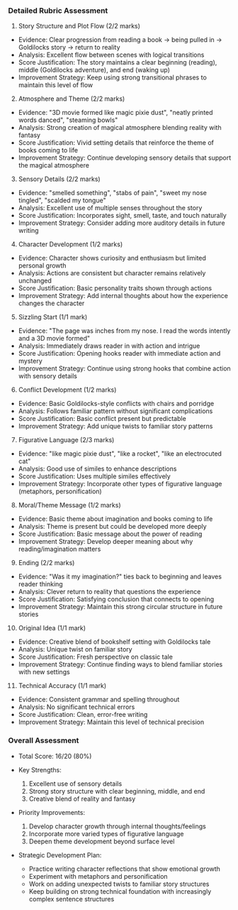 ### Detailed Rubric Assessment

1. Story Structure and Plot Flow (2/2 marks)

- Evidence: Clear progression from reading a book -> being pulled in -> Goldilocks story -> return to reality
- Analysis: Excellent flow between scenes with logical transitions
- Score Justification: The story maintains a clear beginning (reading), middle (Goldilocks adventure), and end (waking up)
- Improvement Strategy: Keep using strong transitional phrases to maintain this level of flow

2. Atmosphere and Theme (2/2 marks)

- Evidence: "3D movie formed like magic pixie dust", "neatly printed words danced", "steaming bowls"
- Analysis: Strong creation of magical atmosphere blending reality with fantasy
- Score Justification: Vivid setting details that reinforce the theme of books coming to life
- Improvement Strategy: Continue developing sensory details that support the magical atmosphere

3. Sensory Details (2/2 marks)

- Evidence: "smelled something", "stabs of pain", "sweet my nose tingled", "scalded my tongue"
- Analysis: Excellent use of multiple senses throughout the story
- Score Justification: Incorporates sight, smell, taste, and touch naturally
- Improvement Strategy: Consider adding more auditory details in future writing

4. Character Development (1/2 marks)

- Evidence: Character shows curiosity and enthusiasm but limited personal growth
- Analysis: Actions are consistent but character remains relatively unchanged
- Score Justification: Basic personality traits shown through actions
- Improvement Strategy: Add internal thoughts about how the experience changes the character

5. Sizzling Start (1/1 mark)

- Evidence: "The page was inches from my nose. I read the words intently and a 3D movie formed"
- Analysis: Immediately draws reader in with action and intrigue
- Score Justification: Opening hooks reader with immediate action and mystery
- Improvement Strategy: Continue using strong hooks that combine action with sensory details

6. Conflict Development (1/2 marks)

- Evidence: Basic Goldilocks-style conflicts with chairs and porridge
- Analysis: Follows familiar pattern without significant complications
- Score Justification: Basic conflict present but predictable
- Improvement Strategy: Add unique twists to familiar story patterns

7. Figurative Language (2/3 marks)

- Evidence: "like magic pixie dust", "like a rocket", "like an electrocuted cat"
- Analysis: Good use of similes to enhance descriptions
- Score Justification: Uses multiple similes effectively
- Improvement Strategy: Incorporate other types of figurative language (metaphors, personification)

8. Moral/Theme Message (1/2 marks)

- Evidence: Basic theme about imagination and books coming to life
- Analysis: Theme is present but could be developed more deeply
- Score Justification: Basic message about the power of reading
- Improvement Strategy: Develop deeper meaning about why reading/imagination matters

9. Ending (2/2 marks)

- Evidence: "Was it my imagination?" ties back to beginning and leaves reader thinking
- Analysis: Clever return to reality that questions the experience
- Score Justification: Satisfying conclusion that connects to opening
- Improvement Strategy: Maintain this strong circular structure in future stories

10. Original Idea (1/1 mark)

- Evidence: Creative blend of bookshelf setting with Goldilocks tale
- Analysis: Unique twist on familiar story
- Score Justification: Fresh perspective on classic tale
- Improvement Strategy: Continue finding ways to blend familiar stories with new settings

11. Technical Accuracy (1/1 mark)

- Evidence: Consistent grammar and spelling throughout
- Analysis: No significant technical errors
- Score Justification: Clean, error-free writing
- Improvement Strategy: Maintain this level of technical precision

### Overall Assessment

- Total Score: 16/20 (80%)
- Key Strengths:

  1. Excellent use of sensory details
  2. Strong story structure with clear beginning, middle, and end
  3. Creative blend of reality and fantasy

- Priority Improvements:

  1. Develop character growth through internal thoughts/feelings
  2. Incorporate more varied types of figurative language
  3. Deepen theme development beyond surface level

- Strategic Development Plan:
  - Practice writing character reflections that show emotional growth
  - Experiment with metaphors and personification
  - Work on adding unexpected twists to familiar story structures
  - Keep building on strong technical foundation with increasingly complex sentence structures
